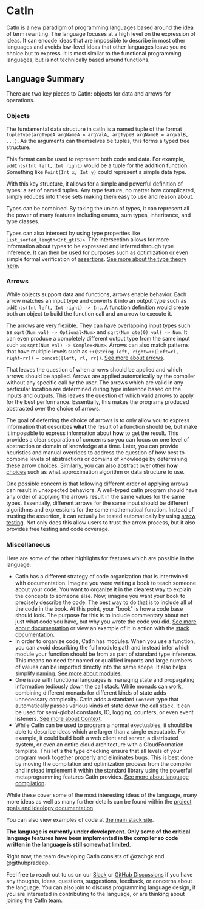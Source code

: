 # Catln

Catln is a new paradigm of programming languages based around the idea of term rewriting.
The language focuses at a high level on the expression of ideas.
It can encode ideas that are impossible to describe in most other languages and avoids low-level ideas that other languages leave you no choice but to express.
It is most similar to the functional programming languages, but is not technically based around functions.

## Language Summary

There are two key pieces to Catln: objects for data and arrows for operations.

### Objects

The fundamental data structure in catln is a named tuple of the format `tupleType(argTypeA argNameA = argValA, argTypeB argNameB = argValB, ...)`. As the arguments can themselves be tuples, this forms a typed tree structure.

This format can be used to represent both code and data. For example, `addInts(Int left, Int right)` would be a tuple for the addition function. Something like `Point(Int x, Int y)` could represent a simple data type.

With this key structure, it allows for a simple and powerful definition of types: a set of named tuples. Any type feature, no matter how complicated, simply reduces into these sets making them easy to use and reason about.

Types can be combined. By taking the union of types, it can represent all the power of many features including enums, sum types, inheritance, and type classes.

Types can also intersect by using type properties like `List_sorted_length<Int_gt(5)>`. The intersection allows for more information about types to be expressed and inferred through type inference. It can then be used for purposes such as optimization or even simple formal verification of [assertions](philosophy/assertions.md). [See more about the type theory here](philosophy/typeTheory.md).

### Arrows

While objects support data and functions, arrows enable behavior. Each arrow matches an input type and converts it into an output type such as `addInts(Int left, Int right) -> Int`. A function definition would create both an object to build the function call and an arrow to execute it.

The arrows are very flexible. They can have overlapping input types such as `sqrt(Num val) -> Optional<Num>` and `sqrt(Num_gte(0) val) -> Num`. It can even produce a completely different output type from the same input such as `sqrt(Num val) -> Complex<Num>`. Arrows can also match patterns that have multiple levels such as `++(String left, right=++(left=rl, right=rr)) = concat([left, rl, rr])`. [See more about arrows](philosophy/basics.md).

That leaves the question of when arrows should be applied and which arrows should be applied. Arrows are applied automatically by the compiler without any specific call by the user. The arrows which are valid in any particular location are determined during type inference based on the inputs and outputs. This leaves the question of which valid arrows to apply for the best performance. Essentially, this makes the programs produced abstracted over the choice of arrows.

The goal of deferring the choice of arrows is to only allow you to express information that describes **what** the result of a function should be, but make it impossible to express information about **how** to get the result. This provides a clear separation of concerns so you can focus on one level of abstraction or domain of knowledge at a time. Later, you can provide heuristics and manual overrides to address the question of how best to combine levels of abstractions or domains of knowledge by determining these arrow [choices](philosophy/choice.md). Similarly, you can also abstract over other **how** [choices](philosophy/choice.md) such as what approximation algorithm or data structure to use.

One possible concern is that following different order of applying arrows can result in unexpected behaviors. A well-typed catln program should have any order of applying the arrows result in the same values for the same types. Essentially, different arrows for the same input should be different algorithms and expressions for the same mathematical function. Instead of trusting the assertion, it can actually be tested automatically by using [arrow testing](philosophy/arrowTesting.md). Not only does this allow users to trust the arrow process, but it also provides free testing and code coverage.

### Miscellaneous

Here are some of the other highlights for features which are possible in the language:

- Catln has a different strategy of code organization that is intertwined with documentation. Imagine you were writing a book to teach someone about your code. You want to organize it in the clearest way to explain the concepts to someone else. Now, imagine you want your book to precisely describe the code. The best way to do that is to include all of the code in the book. At this point, your "book" is how a code base should look. The purpose for this is to include commentary about not just what code you have, but why you wrote the code you did. [See more about documentation](philosophy/documentation.md) or view an example of it in action with the [stack documentation](https://stack.catln.dev).
- In order to organize code, Catln has modules. When you use a function, you can avoid describing the full module path and instead infer which module your function should be from as part of standard type inference. This means no need for named or qualified imports and large numbers of values can be imported directly into the same scope. It also helps simplify [naming](philosophy/naming.md). [See more about modules](philosophy/modules.md).
- One issue with functional languages is managing state and propagating information tediously down the call stack. While monads can work, combining different monads for different kinds of state adds unnecessary complexity. Catln adds a standard `Context` type that automatically passes various kinds of state down the call stack. It can be used for semi-global constants, IO, logging, counters, or even event listeners. [See more about Context](philosophy/context.md).
- While Catln can be used to program a normal exectuables, it should be able to describe ideas which are larger than a single executable. For example, it could build both a web client and server, a distributed system, or even an entire cloud architecture with a CloudFormation template. This let's the type checking ensure that all levels of your program work together properly and eliminates bugs. This is best done by moving the compilation and optimization process from the compiler and instead implement it within the standard library using the powerful metaprogramming features Catln provides. [See more about language compilation](philosophy/languageCompilation.md).

While these cover some of the most interesting ideas of the language, many more ideas as well as many further details can be found within the [project goals and ideology documentation](philosophy).

You can also view examples of code at [the main stack site](https://stack.catln.dev).

**The language is currently under development. Only some of the critical language features have been implemented in the compiler so code written in the language is still somewhat limited.**

Right now, the team developing Catln consists of @zachgk and @githubpradeep.

Feel free to reach out to us on our [Slack](https://join.slack.com/t/catln/shared_invite/zt-qkfr40mp-e7kIhGWYJK03RjUrYFRTDQ) or [GitHub Discussions](https://github.com/zachgk/catln/discussions) if you have any thoughts, ideas, questions, suggestions, feedback, or concerns about the language. You can also join to discuss programming language design, if you are interested in contributing to the language, or are thinking about joining the Catln team.
